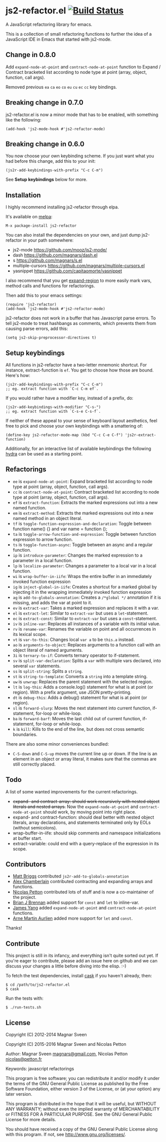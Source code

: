 # js2-refactor.el [![Build Status](https://travis-ci.org/magnars/js2-refactor.el.svg)](https://travis-ci.org/magnars/js2-refactor.el)

A JavaScript refactoring library for emacs.

This is a collection of small refactoring functions to further the idea of a
JavaScript IDE in Emacs that started with js2-mode.

## Change in 0.8.0

Add `expand-node-at-point` and `contract-node-at-point` function to Expand / Contract bracketed list according to node type at point (array, object, function, call args).

Removed previous `ea` `ca` `eo` `co` `eu` `cu` `ec` `cc` key bindings.

## Breaking change in 0.7.0

js2-refactor.el is now a minor mode that has to be enabled, with
something like the following:

    (add-hook 'js2-mode-hook #'js2-refactor-mode)

## Breaking change in 0.6.0

You now choose your own keybinding scheme. If you just want what you had
before this change, add this to your init:

    (js2r-add-keybindings-with-prefix "C-c C-m")

See **Setup keybindings** below for more.

## Installation

I highly recommend installing js2-refactor through elpa.

It's available on [melpa](http://melpa.milkbox.net/):

    M-x package-install js2-refactor

You can also install the dependencies on your own, and just dump
js2-refactor in your path somewhere:

 * js2-mode https://github.com/mooz/js2-mode/
 * dash https://github.com/magnars/dash.el
 * s https://github.com/magnars/s.el
 * multiple-cursors https://github.com/magnars/multiple-cursors.el
 * yasnippet https://github.com/capitaomorte/yasnippet

I also recommend that you get
[expand-region](https://github.com/magnars/expand-region.el) to more easily mark
vars, method calls and functions for refactorings.

Then add this to your emacs settings:

    (require 'js2-refactor)
    (add-hook 'js2-mode-hook #'js2-refactor-mode)

js2-refactor does not work in a buffer that has Javascript parse errors. To tell
js2-mode to treat hashbangs as comments, which prevents them from causing parse
errors, add this:

    (setq js2-skip-preprocessor-directives t)

## Setup keybindings

All functions in js2-refactor have a two-letter mnemonic shortcut. For
instance, extract-function is `ef`. You get to choose how those are bound.
Here's how:

    (js2r-add-keybindings-with-prefix "C-c C-m")
    ;; eg. extract function with `C-c C-m ef`.

If you would rather have a modifier key, instead of a prefix, do:

    (js2r-add-keybindings-with-modifier "C-s-")
    ;; eg. extract function with `C-s-e C-s-f`.

If neither of these appeal to your sense of keyboard layout aesthetics, feel free
to pick and choose your own keybindings with a smattering of:

    (define-key js2-refactor-mode-map (kbd "C-c C-e C-f") 'js2r-extract-function)

Additionally, for an interactive list of available keybindings the
following
[hydra](https://gist.github.com/anachronic/7af88c62db136727cd1fed17ee0a662f)
can be used as a starting point.

## Refactorings

 * `ee` is `expand-node-at-point`: Expand bracketed list according to node type at point (array, object, function, call args).
 * `cc` is `contract-node-at-point`: Contract bracketed list according to node type at point (array, object, function, call args).
 * `ef` is `extract-function`: Extracts the marked expressions out into a new named function.
 * `em` is `extract-method`: Extracts the marked expressions out into a new named method in an object literal.
 * `tf` is `toggle-function-expression-and-declaration`: Toggle between function name() {} and var name = function ();
 * `ta` is `toggle-arrow-function-and-expression`: Toggle between function expression to arrow function.
 * `ts` is `toggle-function-async`: Toggle between an async and a regular function.
 * `ip` is `introduce-parameter`: Changes the marked expression to a parameter in a local function.
 * `lp` is `localize-parameter`: Changes a parameter to a local var in a local function.
 * `wi` is `wrap-buffer-in-iife`: Wraps the entire buffer in an immediately invoked function expression
 * `ig` is `inject-global-in-iife`: Creates a shortcut for a marked global by injecting it in the wrapping immediately invoked function expression
 * `ag` is `add-to-globals-annotation`: Creates a `/*global */` annotation if it is missing, and adds the var at point to it.
 * `ev` is `extract-var`: Takes a marked expression and replaces it with a var.
 * `el` is `extract-let`: Similar to `extract-var` but uses a `let`-statement.
 * `ec` is `extract-const`: Similar to `extract-var` but uses a `const`-statement.
 * `iv` is `inline-var`: Replaces all instances of a variable with its initial value.
 * `rv` is `rename-var`: Renames the variable on point and all occurrences in its lexical scope.
 * `vt` is `var-to-this`: Changes local `var a` to be `this.a` instead.
 * `ao` is `arguments-to-object`: Replaces arguments to a function call with an object literal of named arguments.
 * `3i` is `ternary-to-if`: Converts ternary operator to if-statement.
 * `sv` is `split-var-declaration`: Splits a `var` with multiple vars declared, into several `var` statements.
 * `ss` is `split-string`: Splits a `string`.
 * `st` is `string-to-template`: Converts a `string` into a template string.
 * `uw` is `unwrap`: Replaces the parent statement with the selected region.
 * `lt` is `log-this`: Adds a console.log() statement for what is at point (or region). With a prefix argument, use JSON pretty-printing.
 * `dt` is `debug-this`: Adds a debug() statement for what is at point (or region).
 * `sl` is `forward-slurp`: Moves the next statement into current function, if-statement, for-loop or while-loop.
 * `ba` is `forward-barf`: Moves the last child out of current function, if-statement, for-loop or while-loop.
 * `k` is `kill`: Kills to the end of the line, but does not cross semantic boundaries.

There are also some minor conveniences bundled:

 * `C-S-down` and `C-S-up` moves the current line up or down. If the line is an
   element in an object or array literal, it makes sure that the commas are
   still correctly placed.

## Todo

A list of some wanted improvements for the current refactorings.

 * ~~expand- and contract-array: should work recursively with nested
   object literals and nested arrays.~~
   Now the `expand-node-at-point` and `contract-node-at-point` should work,
   by moving point into right place.
 * expand- and contract-function: should deal better with nested
   object literals, array declarations, and statements terminated only
   by EOLs (without semicolons).
 * wrap-buffer-in-iife: should skip comments and namespace initializations at buffer start.
 * extract-variable: could end with a query-replace of the expression in its scope.

## Contributors

* [Matt Briggs](https://github.com/mbriggs) contributed `js2r-add-to-globals-annotation`
* [Alex Chamberlain](https://github.com/apchamberlain) contributed contracting and expanding arrays and functions.
* [Nicolas Petton](https://github.com/NicolasPetton) contributed lots of stuff and is now a co-maintainer of the project.
* [Brian J Brennan](https://github.com/brianloveswords) added support for `const` and `let` to inline-var.
* [James Yang](https://github.com/futurist) added `expand-node-at-point` and `contract-node-at-point` functions.
* [Arne Martin Aurlien](https://github.com/arnemart) added more support for `let` and `const`.

Thanks!

## Contribute

This project is still in its infancy, and everything isn't quite sorted out
yet. If you're eager to contribute, please add an issue here on github and we
can discuss your changes a little before diving into the elisp. :-)

To fetch the test dependencies, install
[cask](https://github.com/rejeep/cask.el) if you haven't already,
then:

    $ cd /path/to/js2-refactor.el
    $ cask

Run the tests with:

    $ ./run-tests.sh

## License

Copyright (C) 2012-2014 Magnar Sveen

Copyright (C) 2015-2016 Magnar Sveen and Nicolas Petton

Author: Magnar Sveen <magnars@gmail.com>, Nicolas Petton <nicolas@petton.fr>

Keywords: javascript refactorings

This program is free software; you can redistribute it and/or modify
it under the terms of the GNU General Public License as published by
the Free Software Foundation, either version 3 of the License, or
(at your option) any later version.

This program is distributed in the hope that it will be useful,
but WITHOUT ANY WARRANTY; without even the implied warranty of
MERCHANTABILITY or FITNESS FOR A PARTICULAR PURPOSE.  See the
GNU General Public License for more details.

You should have received a copy of the GNU General Public License
along with this program.  If not, see <http://www.gnu.org/licenses/>.
